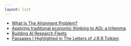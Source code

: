 ```yaml
---
layout: list
---
```


 - [What Is The Alignment Problem?](https://www.lesswrong.com/posts/dHNKtQ3vTBxTfTPxu/what-is-the-alignment-problem)
 - [Applying traditional economic thinking to AGI: a trilemma](https://www.lesswrong.com/posts/TkWCKzWjcbfGzdNK5/applying-traditional-economic-thinking-to-agi-a-trilemma)
 - [Building AI Research Fleets](https://www.lesswrong.com/posts/WJ7y8S9WdKRvrzJmR/building-ai-research-fleets)
 - [Passages I Highlighted in The Letters of J.R.R.Tolkien](https://www.lesswrong.com/posts/jJ2p3E2qkXGRBbvnp/passages-i-highlighted-in-the-letters-of-j-r-r-tolkien)
